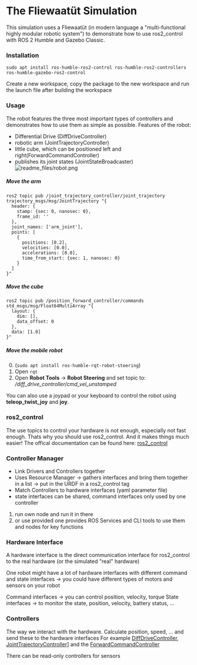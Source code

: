 # The Fliewaatüt Simulation
This simulation uses a Fliewaatüt (in modern language a "multi-functional highly modular robotic system") to demonstrate how to use ros2_control with ROS 2 Humble and Gazebo Classic.

### Installation
```sudo apt install ros-humble-ros2-control ros-humble-ros2-controllers ros-humble-gazebo-ros2-control```

Create a new workspace, copy the package to the new workspace and run the launch file after building the workspace


### Usage
The robot features the three most important types of controllers and demonstrates how to use them as simple as possible.
Features of the robot:
- Differential Drive (DiffDriveController)
- robotic arm (JointTrajectoryController)
- little cube, which can be positioned left and right(ForwardCommandController)
- publishes its joint states (JointStateBroadcaster)
![readme_files/robot.png](readme_files/robot.png)

##### Move the arm

```
ros2 topic pub /joint_trajectory_controller/joint_trajectory trajectory_msgs/msg/JointTrajectory "{
  header: {
    stamp: {sec: 0, nanosec: 0},
    frame_id: ''
  },
  joint_names: ['arm_joint'],
  points: [
    {
      positions: [0.2],
      velocities: [0.0],
      accelerations: [0.0],
      time_from_start: {sec: 1, nanosec: 0}
    }
  ]
}"

```

##### Move the cube

```
ros2 topic pub /position_forward_controller/commands std_msgs/msg/Float64MultiArray "{
  layout: {
    dim: [],
    data_offset: 0
  },
  data: [1.0]
}"

```

##### Move the mobile robot
0. (```sudo apt install ros-humble-rqt-robot-steering```)
1. Open ```rqt```
2. Open **Robot Tools** -> **Robot Steering** and set topic to: */diff_drive_controller/cmd_vel_unstamped*

You can also use a joypad or your keyboard to control the robot using **teleop_twist_joy** and **joy**.

### ros2_control
The use topics to control your hardware is not enough, especially not fast enough. Thats why you should use ros2_control. And it makes things much easier!
The offical documentation can be found here: [ros2_control](https://control.ros.org/humble/doc/ros2_control/doc/index.html)

### Controller Manager
- Link Drivers and Controllers together
- Uses Resource Manager -> gathers interfaces and bring them together in a list -> put in the URDF in a ros2_control tag
- Match Controllers to hardware interfaces (yaml parameter file)
- state interfaces can be shared, command interfaces only used by one controller
1. run own node and run it in there
2. or use provided one
provides ROS Services and CLI tools to use them and nodes for key functions

### Hardware Interface
A hardware interface is the direct communication interface for ros2_control to the real hardware (or the simulated "real" hardware)

One robot might have a lot of hardware interfaces with different command and state interfaces -> you could have different types of motors and sensors on your robot

Command interfaces -> you can control position, velocity, torque
State interfaces -> to monitor the state, position, velocity, battery status, ...

### Controllers
The way we interact with the hardware. Calculate position, speed, ... and send these to the hardware interfaces
For example [DiffDriveController](https://control.ros.org/humble/doc/ros2_controllers/diff_drive_controller/doc/userdoc.html), [JointTrajectoryController](https://control.ros.org/humble/doc/ros2_controllers/joint_trajectory_controller/doc/userdoc.html)] and the [ForwardCommandController](https://control.ros.org/humble/doc/ros2_controllers/forward_command_controller/doc/userdoc.html)


There can be read-only controllers for sensors


